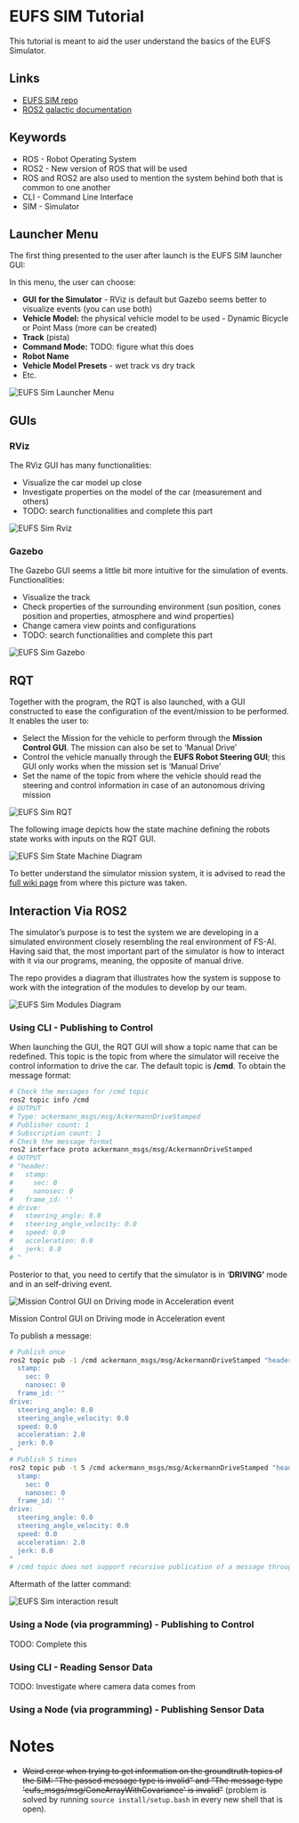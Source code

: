 # EUFS SIM Tutorial

This tutorial is meant to aid the user understand the basics of the EUFS Simulator.

## Links

- [EUFS SIM repo](https://gitlab.com/eufs/eufs_sim)
- [ROS2 galactic documentation](https://docs.ros.org/en/galactic/index.html)

## Keywords

- ROS - Robot Operating System
- ROS2 - New version of ROS that will be used
- ROS and ROS2 are also used to mention the system behind both that is common to one another
- CLI - Command Line Interface
- SIM - Simulator

## Launcher Menu

The first thing presented to the user after launch is the EUFS SIM launcher GUI:

In this menu, the user can choose:

- **GUI** **for the Simulator** - RViz is default but Gazebo seems better to visualize events (you can use both)
- **Vehicle Model:** the physical vehicle model to be used - Dynamic Bicycle or Point Mass (more can be created)
- **Track** (pista)
- **Command Mode:** TODO: figure what this does
- **Robot Name**
- **Vehicle Model Presets** - wet track vs dry track
- Etc.

![EUFS Sim Launcher Menu](../assets/sim_tutorial/eufs_sim_launcher_menu.png)

## GUIs

### RViz

The RViz GUI has many functionalities:

- Visualize the car model up close
- Investigate properties on the model of the car (measurement and others)
- TODO: search functionalities and complete this part

![EUFS Sim Rviz](../assets/sim_tutorial/eufs_sim_rviz.png)

### Gazebo

The Gazebo GUI seems a little bit more intuitive for the simulation of events. Functionalities:

- Visualize the track
- Check properties of the surrounding environment (sun position, cones position and properties, atmosphere and wind properties)
- Change camera view points and configurations
- TODO: search functionalities and complete this part

![EUFS Sim Gazebo](../assets/sim_tutorial/eufs_sim_gazebo.png)

## RQT

Together with the program, the RQT is also launched, with a GUI constructed to ease the configuration of the event/mission to be performed. It enables the user to:

- Select the Mission for the vehicle to perform through the **************************************Mission Control GUI**************************************. The mission can also be set to ‘Manual Drive’
- Control the vehicle manually through the **********************************************EUFS Robot Steering GUI**********************************************; this GUI only works when the mission set is ‘Manual Drive’
- Set the name of the topic from where the vehicle should read the steering and control information in case of an autonomous driving mission

![EUFS Sim RQT](../assets/sim_tutorial/eufs_sim_rqt.png)

The following image depicts how the state machine defining the robots state works with inputs on the RQT GUI.

![EUFS Sim State Machine Diagram](../assets/sim_tutorial/eufs_sim_statemachine_diagram.png)

To better understand the simulator mission system, it is advised to read the [full wiki page](https://gitlab.com/eufs/eufs_sim/-/wikis/State-Machine) from where this picture was taken.

## Interaction Via ROS2

The simulator’s purpose is to test the system we are developing in a simulated environment closely resembling the real environment of FS-AI. Having said that, the most important part of the simulator is how to interact with it via our programs, meaning, the opposite of manual drive.

The repo provides a diagram that illustrates how the system is suppose to work with the integration of the modules to develop by our team.

![EUFS Sim Modules Diagram](../assets/sim_tutorial/eufs_sim_modules_diagram.png)

### Using CLI - Publishing to Control

When launching the GUI, the RQT GUI will show a topic name that can be redefined. This topic is the topic from where the simulator will receive the control information to drive the car. The default topic is **/cmd**. To obtain the message format:

 

```bash
# Check the messages for /cmd topic 
ros2 topic info /cmd
# OUTPUT
# Type: ackermann_msgs/msg/AckermannDriveStamped
# Publisher count: 1
# Subscription count: 1
# Check the message format
ros2 interface proto ackermann_msgs/msg/AckermannDriveStamped
# OUTPUT
# "header:
#   stamp:
#     sec: 0
#     nanosec: 0
#   frame_id: ''
# drive:
#   steering_angle: 0.0
#   steering_angle_velocity: 0.0
#   speed: 0.0
#   acceleration: 0.0
#   jerk: 0.0
# "
```

Posterior to that, you need to certify that the simulator is in ‘****DRIVING’**** mode and in an self-driving event.

![Mission Control GUI on Driving mode in Acceleration event](../assets/sim_tutorial/eufs_sim_interaction_mission_control.png)

Mission Control GUI on Driving mode in Acceleration event

To publish a message:

```bash
# Publish once
ros2 topic pub -1 /cmd ackermann_msgs/msg/AckermannDriveStamped "header:
  stamp:
    sec: 0
    nanosec: 0
  frame_id: ''
drive:
  steering_angle: 0.0
  steering_angle_velocity: 0.0
  speed: 0.0
  acceleration: 2.0
  jerk: 0.0
"
# Publish 5 times
ros2 topic pub -t 5 /cmd ackermann_msgs/msg/AckermannDriveStamped "header:
  stamp:
    sec: 0
    nanosec: 0
  frame_id: ''
drive:
  steering_angle: 0.0
  steering_angle_velocity: 0.0
  speed: 0.0
  acceleration: 2.0
  jerk: 0.0
"
# /cmd topic does not support recursive publication of a message through CLI
```

Aftermath of the latter command:

![EUFS Sim interaction result](../assets/sim_tutorial/eufs_sim_interaction_result_gazebo.png)

### Using a Node (via programming) - Publishing to Control

TODO: Complete this

### Using CLI - Reading Sensor Data

TODO: Investigate where camera data comes from

### Using a Node (via programming) - Publishing Sensor Data

# Notes

- ~~Weird error when trying to get information on the groundtruth topics of the SIM: “The passed message type is invalid” and “The message type 'eufs_msgs/msg/ConeArrayWithCovariance' is invalid”~~ (problem is solved by running `source install/setup.bash` in every new shell that is open).
